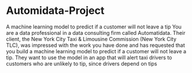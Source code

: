 # Automidata-Project
A machine learning model to predict if a customer will not leave a tip
You are a data professional in a data consulting firm called Automatidata. Their client, the New York City Taxi & Limousine Commission (New York City TLC), was impressed with the work you have done and has requested that you build a machine learning model to predict if a customer will not leave a tip. They want to use the model in an app that will alert taxi drivers to customers who are unlikely to tip, since drivers depend on tips
